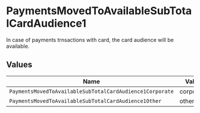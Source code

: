 # PaymentsMovedToAvailableSubTotalCardAudience1

In case of payments trnsactions with card, the card audience will be available.


## Values

| Name                                                     | Value                                                    |
| -------------------------------------------------------- | -------------------------------------------------------- |
| `PaymentsMovedToAvailableSubTotalCardAudience1Corporate` | corporate                                                |
| `PaymentsMovedToAvailableSubTotalCardAudience1Other`     | other                                                    |